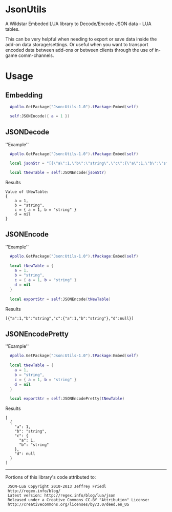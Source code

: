JsonUtils
=========
A Wildstar Embeded LUA library to Decode/Encode JSON data - LUA tables.

This can be very helpful when needing to export or save data inside the add-on data storage/settings. Or useful when you want to transport encoded data between add-ons or between clients through the use of in-game comm-channels.

Usage
=====

Embedding
---------
```lua
  Apollo.GetPackage("Json:Utils-1.0").tPackage:Embed(self)

  self:JSONEncode({ a = 1 })
```

JSONDecode
----------
''Example''
```lua
  Apollo.GetPackage("Json:Utils-1.0").tPackage:Embed(self)
  
  local jsonStr = "[{\"a\":1,\"b\":\"string\",\"c\":{\"a\":1,\"b\":\"string\"},\"d\":null}]"

  local tNewTable = self:JSONEncode(jsonStr)
```
Results
```
Value of tNewTable:
{
    a = 1, 
    b = "string", 
    c = { a = 1, b = "string" }
    d = nil
}
```

JSONEncode
----------
''Example''
```lua
  Apollo.GetPackage("Json:Utils-1.0").tPackage:Embed(self)
   
  local tNewTable = {
    a = 1, 
    b = "string", 
    c = { a = 1, b = "string" }
    d = nil
  }
   
  local exportStr = self:JSONEncode(tNewTable)
```
Results
```
[{"a":1,"b":"string","c":{"a":1,"b":"string"},"d":null}]
```

JSONEncodePretty
----------------
''Example''
```lua
  Apollo.GetPackage("Json:Utils-1.0").tPackage:Embed(self)
   
  local tNewTable = {
    a = 1, 
    b = "string", 
    c = { a = 1, b = "string" }
    d = nil
  }
   
  local exportStr = self:JSONEncodePretty(tNewTable)
```
Results
```
[
  {
    "a": 1,
	"b": "string",
	"c": {
	  "a": 1,
	  "b": "string"
	},
	"d": null
  }
]
```

----

Portions of this library's code attributed to:
```
 JSON-Lua Copyright 2010-2013 Jeffrey Friedl
 http://regex.info/blog/
 Latest version: http://regex.info/blog/lua/json
 Released under a Creative Commons CC-BY "Attribution" License: 
 http://creativecommons.org/licenses/by/3.0/deed.en_US
```
